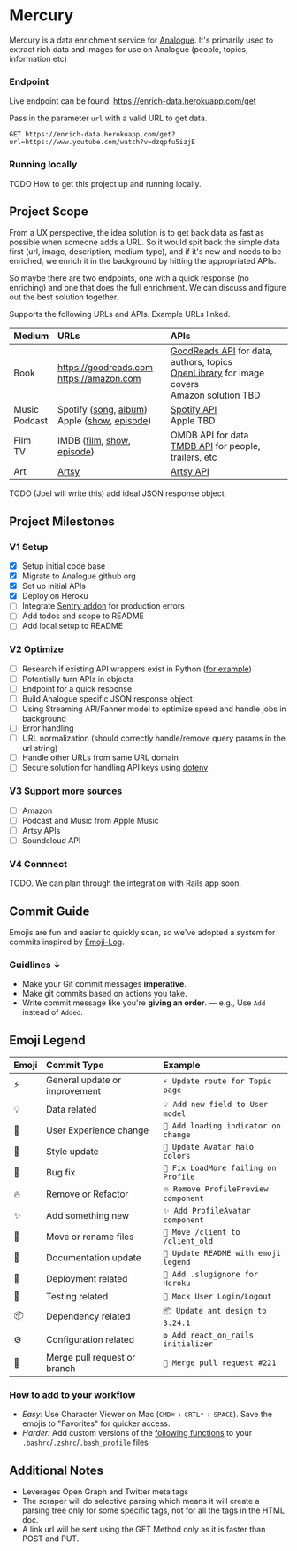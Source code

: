 #  Mercury

Mercury is a data enrichment service for [Analogue](https://analogue.app). It's primarily used to extract rich data and images for use on Analogue (people, topics, information etc)

### Endpoint
Live endpoint can be found: https://enrich-data.herokuapp.com/get

Pass in the parameter `url` with a valid URL to get data.

```
GET https://enrich-data.herokuapp.com/get?url=https://www.youtube.com/watch?v=dzqpfu5izjE
```

### Running locally

TODO How to get this project up and running locally.

## Project Scope
From a UX perspective, the idea solution is to get back data as fast as possible when someone adds a URL. So it would spit back the simple data first (url, image, description, medium type), and if it's new and needs to be enriched, we enrich it in the background by hitting the appropriated APIs.

So maybe there are two endpoints, one with a quick response (no enriching) and one that does the full enrichment. We can discuss and figure out the best solution together.

Supports the following URLs and APIs. Example URLs linked.

| Medium | URLs | APIs |
| :-- | :-- | :-- |
| Book | https://goodreads.com <br> https://amazon.com | [GoodReads API](https://www.goodreads.com/api) for data, authors, topics<br>[OpenLibrary](https://openlibrary.org/developers/api) for image covers<br>Amazon solution TBD |
| Music<br>Podcast | Spotify ([song](https://open.spotify.com/track/7sd72KZS8D59g5NmhxyHpJ), [album](https://open.spotify.com/album/2xkZV2Hl1Omi8rk2D7t5lN)) <br>Apple ([show](https://podcasts.apple.com/us/podcast/the-tim-ferriss-show/id863897795), [episode](https://podcasts.apple.com/us/podcast/429-nick-kokonas-on-resurrecting-restaurants-skin-in/id863897795)) | [Spotify API](https://developer.spotify.com/documentation/web-api/)<br>Apple TBD |
| Film<br>TV | IMDB ([film](https://www.imdb.com/title/tt0051808/), [show](https://www.imdb.com/title/tt0475784/), [episode](https://www.imdb.com/title/tt4227538/)) | OMDB API for data<br>[TMDB API](https://www.themoviedb.org/documentation/api) for people, trailers, etc |
| Art | [Artsy](https://www.artsy.net/artwork/evan-nesbit-lemon-drift) | [Artsy API](https://developers.artsy.net/v2/) |

TODO (Joel will write this) add ideal JSON response object

## Project Milestones

### V1 Setup
- [x] Setup initial code base
- [x] Migrate to Analogue github org
- [x] Set up initial APIs
- [x] Deploy on Heroku
- [ ] Integrate [Sentry addon](https://elements.heroku.com/addons/sentry) for production errors
- [ ] Add todos and scope to README
- [ ] Add local setup to README

### V2 Optimize
- [ ] Research if existing API wrappers exist in Python ([for example](https://github.com/mdzhang/goodreads-api-client-python))
- [ ] Potentially turn APIs in objects
- [ ] Endpoint for a quick response
- [ ] Build Analogue specific JSON response object
- [ ] Using Streaming API/Fanner model to optimize speed and handle jobs in background
- [ ] Error handling
- [ ] URL normalization (should correctly handle/remove query params in the url string)
- [ ] Handle other URLs from same URL domain
- [ ] Secure solution for handling API keys using [dotenv](https://github.com/theskumar/python-dotenv)

### V3 Support more sources
- [ ] Amazon
- [ ] Podcast and Music from Apple Music
- [ ] Artsy APIs
- [ ] Soundcloud API

### V4 Connnect
TODO. We can plan through the integration with Rails app soon.

## Commit Guide
Emojis are fun and easier to quickly scan, so we've adopted a system for commits inspired by [Emoji-Log](https://github.com/ahmadawais/Emoji-Log).

### Guidlines ↓

- Make your Git commit messages **imperative**.
- Make git commits based on actions you take.
- Write commit message like you're **giving an order**.
  — e.g., Use `Add` instead of `Added`.

## Emoji Legend

| Emoji | Commit Type | Example |
| :-- | :-- | :-- |
| ⚡️ | General update or improvement | `⚡️ Update route for Topic page` |
| 💡 | Data related | `💡 Add new field to User model` |
| 💫 | User Experience change | `💫 Add loading indicator on change` |
| 🎨 | Style update | `🎨 Update Avatar halo colors` |
| 🐞 | Bug fix | `🐞 Fix LoadMore failing on Profile` |
| 🔥 | Remove or Refactor | `🔥 Remove ProfilePreview component` |
| ✨ | Add something new | `✨ Add ProfileAvatar component` |
| 🚚 | Move or rename files | `🚚 Move /client to /client_old` |
| 📖 | Documentation update | `📖 Update README with emoji legend` |
| 🚀 | Deployment related | `🚀 Add .slugignore for Heroku` |
| 🤖 | Testing related | `🤖 Mock User Login/Logout` |
| 📦 | Dependency related | `📦 Update ant design to 3.24.1` |
| ⚙️ | Configuration related | `⚙️ Add react_on_rails initializer` |
| 🔗 | Merge pull request or branch | `🔗 Merge pull request #221` |

### How to add to your workflow
- _Easy:_ Use Character Viewer on Mac (`CMD⌘` + `CRTL⌃` + `SPACE`). Save the emojis to "Favorites" for quicker access.
- _Harder:_ Add custom versions of the [following functions](https://github.com/ahmadawais/Emoji-Log#the-workflow--meanings) to your `.bashrc`/`.zshrc`/`.bash_profile` files

## Additional Notes

- Leverages Open Graph and Twitter meta tags
- The scraper will do selective parsing which means it will create a parsing tree only for some specific tags, not for all the tags in the HTML doc.
- A link url will be sent using the GET Method only as it is faster than POST and PUT.
